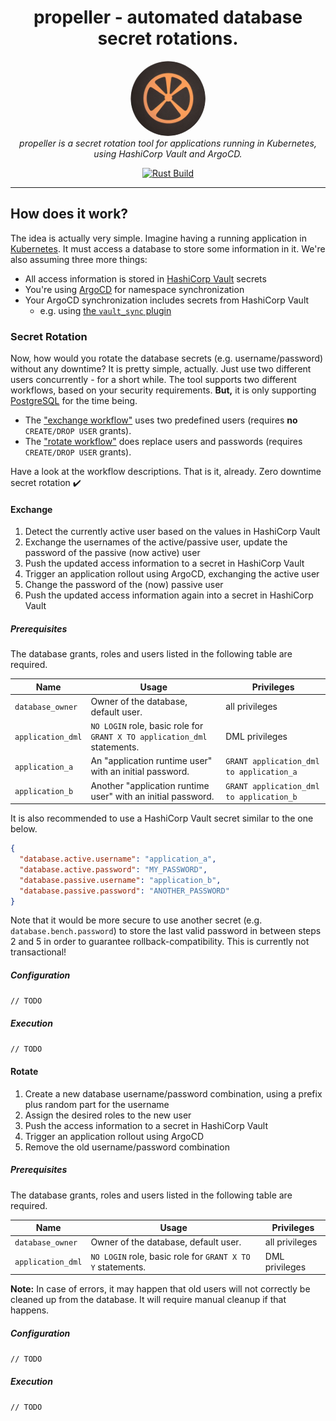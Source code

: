 <h1 align="center">
  propeller - automated database secret rotations.
</h1>

<p align="center">
  <img src="img/logo-circle.png" alt="propeller-logo" width="120px" height="120px" style="border-radius: 50%;" />
  <br />
  <i>
    propeller is a secret rotation tool for applications running in Kubernetes,
    <br/>using HashiCorp Vault and ArgoCD.
  </i>
</p>

<p align="center">
  <a href="https://github.com/postfinance/propeller/actions/workflows/build.yml">
    <img src="https://github.com/postfinance/propeller/actions/workflows/build.yml/badge.svg" alt="Rust Build" />
  </a>
</p>

<hr>

## How does it work?

The idea is actually very simple. Imagine having a running application in [Kubernetes](https://kubernetes.io/). It must
access a database to store some information in it. We're also assuming three more things:

* All access information is stored in [HashiCorp Vault](https://www.hashicorp.com/products/vault) secrets
* You're using [ArgoCD](https://argo-cd.readthedocs.io/en/stable/) for namespace synchronization
* Your ArgoCD synchronization includes secrets from HashiCorp Vault
    * e.g. using [the `vault_sync` plugin](https://github.com/postfinance/kubectl-vault_sync)

### Secret Rotation

Now, how would you rotate the database secrets (e.g. username/password) without any downtime? It is
pretty simple, actually. Just use two different users concurrently - for a short while. The tool
supports two different workflows, based on your security requirements. **But,** it is only
supporting [PostgreSQL](https://www.postgresql.org/) for the time being.

* The ["exchange workflow"](#exchange) uses two predefined users (requires **no** `CREATE/DROP USER` grants).
* The ["rotate workflow"](#rotate) does replace users and passwords (requires `CREATE/DROP USER` grants).

Have a look at the workflow descriptions. That is it, already. Zero downtime secret rotation ✔️

#### Exchange

1. Detect the currently active user based on the values in HashiCorp Vault
2. Exchange the usernames of the active/passive user, update the password of the passive (now active) user
3. Push the updated access information to a secret in HashiCorp Vault
4. Trigger an application rollout using ArgoCD, exchanging the active user
5. Change the password of the (now) passive user
6. Push the updated access information again into a secret in HashiCorp Vault

##### Prerequisites

The database grants, roles and users listed in the following table are required.

| Name              | Usage                                                                    | Privileges                               |
|-------------------|--------------------------------------------------------------------------|------------------------------------------|
| `database_owner`  | Owner of the database, default user.                                     | all privileges                           | 
| `application_dml` | `NO LOGIN` role, basic role for `GRANT X TO application_dml` statements. | DML privileges                           | 
| `application_a`   | An "application runtime user" with an initial password.                  | `GRANT application_dml to application_a` | 
| `application_b`   | Another "application runtime user" with an initial password.             | `GRANT application_dml to application_b` | 

It is also recommended to use a HashiCorp Vault secret similar to the one below.

```json
{
  "database.active.username": "application_a",
  "database.active.password": "MY_PASSWORD",
  "database.passive.username": "application_b",
  "database.passive.password": "ANOTHER_PASSWORD"
}
```

Note that it would be more secure to use another secret (e.g. `database.bench.password`) to store the last valid
password in between steps 2 and 5 in order to guarantee rollback-compatibility. This is currently not transactional!

##### Configuration

`// TODO`

##### Execution

`// TODO`

#### Rotate

1. Create a new database username/password combination, using a prefix plus random part for the username
2. Assign the desired roles to the new user
3. Push the access information to a secret in HashiCorp Vault
4. Trigger an application rollout using ArgoCD
5. Remove the old username/password combination

##### Prerequisites

The database grants, roles and users listed in the following table are required.

| Name              | Usage                                                        | Privileges                               |
|-------------------|--------------------------------------------------------------|------------------------------------------|
| `database_owner`  | Owner of the database, default user.                         | all privileges                           | 
| `application_dml` | `NO LOGIN` role, basic role for `GRANT X TO Y` statements.   | DML privileges                           | 

**Note:** In case of errors, it may happen that old users will not correctly be cleaned up from the
database. It will require manual cleanup if that happens.

##### Configuration

`// TODO`

##### Execution

`// TODO`
